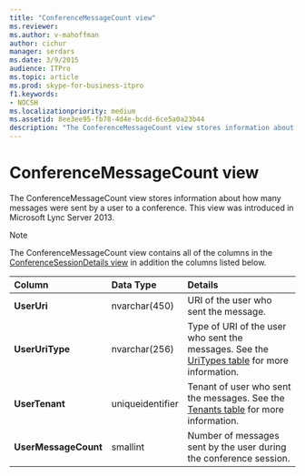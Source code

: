 ```yaml
---
title: "ConferenceMessageCount view"
ms.reviewer: 
ms.author: v-mahoffman
author: cichur
manager: serdars
ms.date: 3/9/2015
audience: ITPro
ms.topic: article
ms.prod: skype-for-business-itpro
f1.keywords:
- NOCSH
ms.localizationpriority: medium
ms.assetid: 8ee3ee95-fb78-4d4e-bcdd-6ce5a0a23b44
description: "The ConferenceMessageCount view stores information about how many messages were sent by a user to a conference. This view was introduced in Microsoft Lync Server 2013."
---
```


# ConferenceMessageCount view
 
The ConferenceMessageCount view stores information about how many messages were sent by a user to a conference. This view was introduced in Microsoft Lync Server 2013.
  
> [!NOTE]
> The ConferenceMessageCount view contains all of the columns in the [ConferenceSessionDetails view](conferencesessiondetails.md) in addition the columns listed below.
  
|**Column**|**Data Type**|**Details**|
|:-----|:-----|:-----|
|**UserUri** <br/> |nvarchar(450)  <br/> |URI of the user who sent the message.  <br/> |
|**UserUriType** <br/> |nvarchar(256)  <br/> |Type of URI of the user who sent the messages. See the [UriTypes table](uritypes.md) for more information. <br/> |
|**UserTenant** <br/> |uniqueidentifier  <br/> |Tenant of user who sent the messages. See the [Tenants table](tenants.md) for more information. <br/> |
|**UserMessageCount** <br/> |smallint  <br/> |Number of messages sent by the user during the conference session.  <br/> |
   

